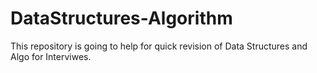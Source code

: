 # DataStructures-Algorithm
This repository is going to help for quick revision of Data Structures and Algo for Interviwes.
